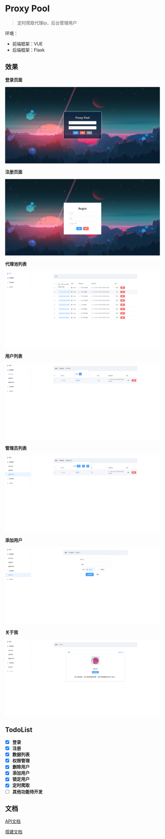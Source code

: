 # Proxy Pool

> 定时爬取代理ip，后台管理用户

环境：

- 前端框架：VUE
- 后端框架：Flask

## 效果

**登录页面**

![](/img/login.png)

**注册页面**

![](/img/regist.png)

**代理池列表**

![](/img/iplist.png)

**用户列表**

![](/img/userlist.png)

**管理员列表**

![](/img/adminlist.png)

**添加用户**

![](/img/adduser.png)

**关于我**

![](/img/about.png)

## TodoList

- [x] **登录**
- [x] **注册**
- [x] **数据列表**
- [x] **权限管理**
- [x] **删除用户**
- [x] **添加用户**
- [x] **锁定用户**
- [x] **定时爬取**
- [ ] **其他功能待开发**

## 文档

[API文档](接口设计.md)

[搭建文档](搭建文档.md)



